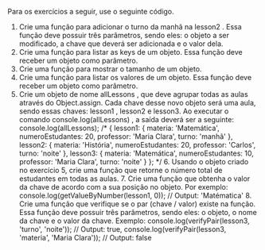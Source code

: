 Para os exercícios a seguir, use o seguinte código.
  1. Crie uma função para adicionar o turno da manhã na lesson2 . Essa função deve possuir três parâmetros, sendo eles: o objeto a ser modificado, a chave que deverá ser adicionada e o valor dela.
  2. Crie uma função para listar as keys de um objeto. Essa função deve receber um objeto como parâmetro.
  3. Crie uma função para mostrar o tamanho de um objeto.
  4. Crie uma função para listar os valores de um objeto. Essa função deve receber um objeto como parâmetro.
  5. Crie um objeto de nome allLessons , que deve agrupar todas as aulas através do Object.assign.
    Cada chave desse novo objeto será uma aula, sendo essas chaves: lesson1 , lesson2 e lesson3.
    Ao executar o comando console.log(allLessons) , a saída deverá ser a seguinte:
      console.log(allLessons);
      /*
      {
        lesson1:
        { materia: 'Matemática',
          numeroEstudantes: 20,
          professor: 'Maria Clara',
          turno: 'manhã' },
        lesson2:
        { materia: 'História',
          numeroEstudantes: 20,
          professor: 'Carlos',
          turno: 'noite' },
        lesson3:
        { materia: 'Matemática',
          numeroEstudantes: 10,
          professor: 'Maria Clara',
          turno: 'noite' }
      };
      */
    6. Usando o objeto criado no exercício 5, crie uma função que retorne o número total de estudantes em todas as aulas.
    7. Crie uma função que obtenha o valor da chave de acordo com a sua posição no objeto. Por exemplo:
      console.log(getValueByNumber(lesson1, 0));
      // Output: 'Matématica'
    8. Crie uma função que verifique se o par (chave / valor) existe na função. Essa função deve possuir três parâmetros, sendo eles: o objeto, o nome da chave e o valor da chave. Exemplo:
      console.log(verifyPair(lesson3, 'turno', 'noite'));
      // Output: true,
      console.log(verifyPair(lesson3, 'materia', 'Maria Clara'));
      // Output: false